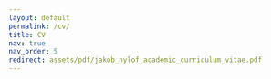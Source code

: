 ```yaml
---
layout: default
permalink: /cv/
title: CV
nav: true
nav_order: 5
redirect: assets/pdf/jakob_nylof_academic_curriculum_vitae.pdf
---
```

